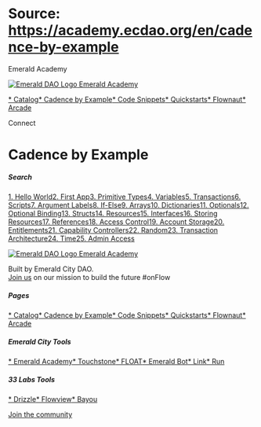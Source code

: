 # Source: https://academy.ecdao.org/en/cadence-by-example

Emerald Academy





[![Emerald DAO Logo](/ea-logo.png)
Emerald Academy](/en/)


[* Catalog](/en/catalog)[* Cadence by Example](/en/cadence-by-example)[* Code Snippets](/en/snippets)[* Quickstarts](/en/quickstarts)[* Flownaut](https://flownaut.ecdao.org)[* Arcade](https://arcade.ecdao.org)

Connect



# Cadence by Example

##### Search

[1. Hello World](/en/cadence-by-example/1-hello-world)[2. First App](/en/cadence-by-example/2-first-app)[3. Primitive Types](/en/cadence-by-example/3-primitive-types)[4. Variables](/en/cadence-by-example/4-variables)[5. Transactions](/en/cadence-by-example/5-transaction)[6. Scripts](/en/cadence-by-example/6-scripts)[7. Argument Labels](/en/cadence-by-example/7-argument-labels)[8. If-Else](/en/cadence-by-example/8-if-else)[9. Arrays](/en/cadence-by-example/9-arrays)[10. Dictionaries](/en/cadence-by-example/10-dictionaries)[11. Optionals](/en/cadence-by-example/11-optionals)[12. Optional Binding](/en/cadence-by-example/12-optional-binding)[13. Structs](/en/cadence-by-example/13-structs)[14. Resources](/en/cadence-by-example/14-resources)[15. Interfaces](/en/cadence-by-example/15-interfaces)[16. Storing Resources](/en/cadence-by-example/16-storing-resources)[17. References](/en/cadence-by-example/17-references)[18. Access Control](/en/cadence-by-example/18-access-control)[19. Account Storage](/en/cadence-by-example/19-account-storage)[20. Entitlements](/en/cadence-by-example/20-entitlements)[21. Capability Controllers](/en/cadence-by-example/21-capability-controllers)[22. Random](/en/cadence-by-example/22-random)[23. Transaction Architecture](/en/cadence-by-example/23-transaction-architecture)[24. Time](/en/cadence-by-example/24-time)[25. Admin Access](/en/cadence-by-example/25-admin-access)



[![Emerald DAO Logo](/ea-logo.png)
Emerald Academy](/en/)

Built by Emerald City DAO.  
[Join us](https://discord.gg/emerald-city-906264258189332541) on our mission to build the future #onFlow

##### Pages

[* Catalog](/en/catalog)[* Cadence by Example](/en/cadence-by-example)[* Code Snippets](/en/snippets)[* Quickstarts](/en/quickstarts)[* Flownaut](https://flownaut.ecdao.org)[* Arcade](https://arcade.ecdao.org)


##### Emerald City Tools

[* Emerald Academy](https://academy.ecdao.org/)[* Touchstone](https://touchstone.city/)[* FLOAT](https://floats.city/)[* Emerald Bot](https://bot.ecdao.org/)[* Link](https://link.ecdao.org/)[* Run](https://run.ecdao.org/)


##### 33 Labs Tools

[* Drizzle](https://drizzle33.app/)[* Flowview](https://flowview.app/)[* Bayou](https://bayou33.app/)

[Join the community](https://discord.gg/emerald-city-906264258189332541)